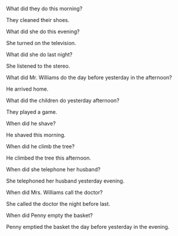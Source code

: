 What did they do this morning?

They cleaned their shoes.



What did she do this evening?

She turned on the television.



What did she do last night?

She listened to the stereo.



What did Mr. Williams do the day before yesterday in the afternoon?

He arrived home.



What did the children do yesterday afternoon?

They played a game.



When did he shave?

He shaved this morning.



When did he climb the tree?

He climbed the tree this afternoon.



When did she telephone her husband?

She telephoned her husband yesterday evening.



When did Mrs. Williams call the doctor?

 She called the doctor the night before last.



When did Penny empty the basket?

Penny emptied the basket the day before yesterday in the evening.

 